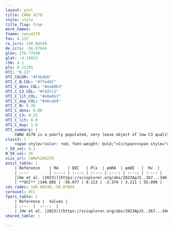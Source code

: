 ```yaml
---
layout: post
title: CWNU 4270
style: style
title_flag: true
more_names: 
fname: cwnu4270
fov: 0.137
ra_icrs: 140.88549
de_icrs: -56.07664
glon: 276.77648
glat: -4.14913
r50: 4.1
plx: 0.11295
UTI: "0.13"
UTI_COLOR: "#f4bdb6"
UTI_C_N_COL: "#ffedd1"
UTI_C_dens_COL: "#eab0b3"
UTI_C_C3_COL: "#fdd7c3"
UTI_C_lit_COL: "#e0a6b3"
UTI_C_dup_COL: "#a6cab9"
UTI_C_N: 0.36
UTI_C_dens: 0.06
UTI_C_C3: 0.25
UTI_C_lit: 0.0
UTI_C_dup: 1.0
UTI_summary: |
    CWNU 4270 is a poorly populated, very loose object of low C3 quality. It was recently reported in the literature.
class3: |
    <span style="color: red; font-weight: bold;">C</span><span style="color: red; font-weight: bold;">C</span>
r_50_val: 4.1
N_50_val: 36
scix_url: CWNU%204270
posit_table: |
    | Reference    | RA    | DEC   | Plx  | pmRA  | pmDE   |  Rv  |
    | :---         | :---: | :---: | :---: | :---: | :---: | :---: |
    |[He et al. (2023)](https://scixplorer.org/abs/2023ApJS..267...34H) | 140.88 | -56.073 | 0.132 | -3.371 | 3.214 | -- |
    | **UCC** |140.885 | -56.077 | 0.113 | -3.374 | 3.211 | 55.098 | 
cds_radec: 140.88549,-56.07664
carousel: UCC
fpars_table: |
    | Reference |  Values |
    | :---  |  :---:  |
    | [He et al. (2023)](https://scixplorer.org/abs/2023ApJS..267...34H) | `A0=1.55, m-M=14.9, logA=8.9` |
shared_table: |
    
---
```

